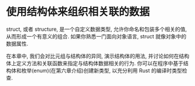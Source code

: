 # 使用结构体来组织相关联的数据

struct, 或者 structure, 是一个自定义数据类型, 允许你命名和包装多个相关的值, 从而形成一个有意义的组合.
如果你熟悉一门面向对象语言, struct 就像对象中的数据属性.

在本章中, 我们会对比元组与结构体的异同, 演示结构体的用法, 并讨论如何在结构体上定义方法和关联函数来指定与结构体数据相关的行为.
你可以在程序中基于结构体和枚举(enum)(在第六章介绍)创建新类型, 以充分利用 Rust 的编译时类型检查.
